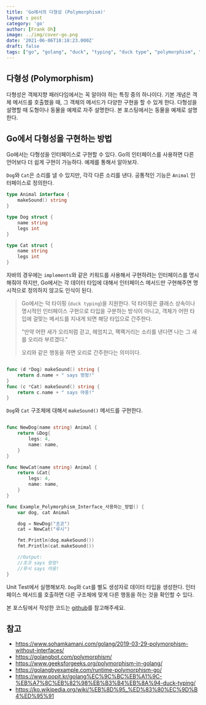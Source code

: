 ```yaml
---
title: 'Go에서의 다형성 (Polymorphism)'
layout : post
category: 'go'
author: [Frank Oh]
image: ../img/cover-go.png
date: '2021-06-06T18:18:23.000Z'
draft: false
tags: ["go", "golang", "duck", "typing", "duck type", "polymorphism", "다형성", "고랭", "덕타입", "고언어"]
---
```


## 다형성 (Polymorphism)

다형성은 객체지향 패러다임에서는 꼭 알아야 하는 특징 중의 하나이다. 기본 개념은 객체 메서드를 호출했을 때, 그 객체의 메서드가 다양한 구현을 할 수 있게 한다. 다형성을 설명할 때 도형이나 동물을 예제로 자주 설명한다. 본 포스팅에서는 동물을 예제로 설명한다. 



## Go에서 다형성을 구현하는 방법

Go에서는 다형성을 인터페이스로 구현할 수 있다. Go의 인터페이스를 사용하면 다른 언어보다 더 쉽게 구현이 가능하다. 예제를 통해서 알아보자. 

`Dog`와 `Cat`은 소리를 낼 수 있지만, 각각 다른 소리를 낸다. 공통적인 기능은 `Animal` 인터페이스로 정의한다. 

```go
type Animal interface {
	makeSound() string
}

type Dog struct {
	name string
	legs int
}

type Cat struct {
	name string
	legs int
}
```

자바의 경우에는 `implements`와 같은 키워드를 사용해서 구현하려는 인터페이스를 명시해줘야 하지만, Go에서는 각 데이터 타입에 대해서 인터페이스 메서드만 구현해주면 명시적으로 정의하지 않고도 인식이 된다. 

> Go에서는 덕 타이핑 (`duck typing`)을 지원한다. 덕 타이핑은 클래스 상속이나 명시적인 인터페이스 구현으로 타입을 구분하는 방식이 아니고, 객체가 어떤 타입에 걸맞는 메서드를 지내게 되면 해당 타입으로 간주한다. 
>
> "만약 어떤 새가 오리처럼 걷고, 헤엄치고, 꽥꽥거리는 소리를 낸다면 나는 그 새를 오리라 부르겠다."
>
> 오리와 같은 행동을 하면 오리로 간주한다는 의미이다. 

```go

func (d *Dog) makeSound() string {
	return d.name + " says 멍멍!"
}
func (c *Cat) makeSound() string {
	return c.name + " says 야옹!"
}
```

`Dog`와 `Cat` 구조체에 대해서 `makeSound()` 메서드를 구현한다. 

```go

func NewDog(name string) Animal {
	return &Dog{
		legs: 4,
		name: name,
	}
}

func NewCat(name string) Animal {
	return &Cat{
		legs: 4,
		name: name,
	}
}

func Example_Polymorphism_Interface_사용하는_방법() {
	var dog, cat Animal

	dog = NewDog("초코")
	cat = NewCat("루시")

	fmt.Println(dog.makeSound())
	fmt.Println(cat.makeSound())

	//Output:
	//초코 says 멍멍!
	//루시 says 야옹!
}


```

Unit Test에서 실행해보자. `Dog`와 `Cat`를 별도 생성자로 데이터 타입을 생성한다. 인터페이스 메서드를 호출하면 다른 구조체에 맞게 다른 행동을 하는 것을 확인할 수 있다. 

본 포스팅에서 작성한 코드는 [github](https://github.com/kenshin579/tutorials-go/tree/master/go-design-pattern/polymorphism)를 참고해주세요. 

## 참고

- https://www.sohamkamani.com/golang/2019-03-29-polymorphism-without-interfaces/
- https://golangbot.com/polymorphism/
- https://www.geeksforgeeks.org/polymorphism-in-golang/
- https://golangbyexample.com/runtime-polymorphism-go/
- https://www.popit.kr/golang%EC%9C%BC%EB%A1%9C-%EB%A7%8C%EB%82%98%EB%B3%B4%EB%8A%94-duck-typing/
- https://ko.wikipedia.org/wiki/%EB%8D%95_%ED%83%80%EC%9D%B4%ED%95%91
